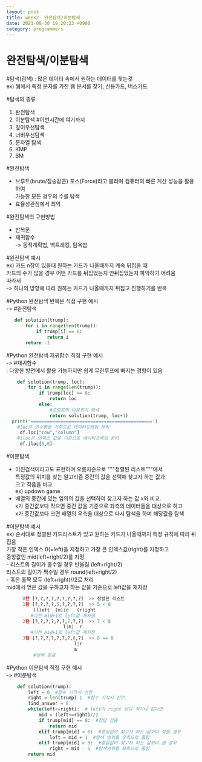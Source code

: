 ```yaml
---
layout: post
title: week2- 완전탐색/이분탐색
date: 2021-08-30 19:20:23 +0900
category: programmers
---
```

# 완전탐색/이분탐색

#탐색(검색)
  : 많은 데이터 속에서 원하는 데이터를 찾는것  
    ex) 웹에서 특정 문자를 가진 웹 문서를 찾기, 신용카드, 버스카드

#탐색의 종류  
  1) 완전탐색  
  2) 이분탐색        #이번시간에 여기까지  
  3) 깊이우선탐색  
  4) 너비우선탐색  
  5) 문자열 탐색  
  6) KMP  
  7) BM  

#완전탐색
  - 브루트(brute/짐숭같은) 포스(Force)라고 불리며 컴퓨터의 빠른 계산 성능을 활용하여  
      가능한 모든 경우의 수를 탐색  
  - 효율성관점에서 최악  

#완전탐색의 구현방법
  - 반복문  
  - 재귀함수    
    -> 동적계획법, 백트래킹, 탐욕법    

#완전탐색 예시  
  ex) 카드 n장이 있을때 원하는 카드가 나올때까지 계속 뒤집을 때   
      카드의 수가 많을 경우 어떤 카드를 뒤집었는지 안뒤집었는지 파악하기 어려움  
      따라서  
      -> 하나의 방향에 따라 원하는 카드가 나올때까지 뒤집고 진행하기를 반복  

#Python 완전탐색 반복문 직접 구현 예시  
-> #완전탐색  

```python
   def solution(trump):
       for i in range(len(trump)):
           if trump[i] == 8:
               return i
       return -1
```  

#Python 완전탐색 재귀함수 직접 구현 예시  
-> #재귀함수  
    : 다양한 방면에서 활용 가능하지만 쉽게 무한루프에 빠지는 경향이 있음  

```python
    def solution(trump, loc):    
        for i in range(len(trump)):
            if trump[loc] == 8:
                return loc
            else:
                #트럼프의 다음위치 탐색
                return solution(trump, loc+1)
  print('=============================================')
    #loc은 변수명을 기준으로 데이터프레임 분리 
     df.loc["row","column"]
    #iloc은 인덱스 값을 기준으로 데이터프레임 분리
     df.iloc[0,0]
```

#이분탐색
  - 이진검색이라고도 표현하며 오름차순으로 """정렬된 리스트"""에서  
    특정값의 위치를 찾는 알고리즘 중간의 값을 선택해 찾고자 하는 값과  
    크고 작음을 비교  
    ex) updown game  
  - 배열의 중간에 있는 임의의 값을 선택하여 찾고자 하는 값 x와 비교.  
    x가 중간값보다 작으면 중간 값을 기준으로 좌측의 데이터들을 대상으로 하고  
    x가 중간값보다 크면 배열의 우측을 대상으로 다시 탐색을 하며 해당값을 탐색  

#이분탐색 예시  
  ex) 순서대로 정렬된 카드리스트가 있고 원하는 카드가 나올때까지 특정 규칙에 따라 뒤집음  
      가장 작은 인덱스 0(=left)을 지정하고 가장 큰 인덱스값(right)를 지정하고  
      중앙값인 mid(left+right/2)를 지정.  
      - 리스트의 길이가 홀수일 경우 반올림 (left+right/2)  
                리스트의 길이가 짝수일 경우 round(left+right/2)  
      - 혹은 홀짝 모두 (left+right)//2로 처리  
      mid에서 얻은 값을 구하고자 하는 값을 기준으로 left값을 재지정  

```python
      0턴 [?,?,?,?,?,?,?,?,?]  >> 정렬된 리스트
      1턴 [?,?,?,?,5,?,?,?,?]  >> 5 < 8    
          (l)eft  (m)id   (r)ight
         #이전 mid+1로 left값 재지정
      2턴 [?,?,?,?,?,?,7,?,?]  >> 7 < 8    
                     l|m|  r
         #이전 mid+1로 left값 재지정
      3턴 [?,?,?,?,?,?,?,8,?]  >> 8 == 8    
                         l|r
                         m
          #반복 종료 
```     

#Python 이분탐색 직접 구현 예시  
-> #이분탐색  
```python
    def solution(trump):
        left = 0  #함수 시작시 선언
        right = len(trump)-1  #함수 시작시 선언
        find_answer = 8
        while(left<=right):  # left가 right 보다 작거나 같다면
            mid = (left<=right)//2
            if trump[mid] == 8:  #정답 검출
                return mid   
            elif trump[mid] < 8:  #중앙값이 찾고자 하는 값보다 작을 경우 
                left = mid + 1  #탐색 범위를 우측으로 좁힘
            elif trump[mid] > 8:  #중앙값이 찾고자 하는 값보다 클 경우
                right = mid - 1  #탐색범위를 좌측으로 좁힘
        return mid
```
